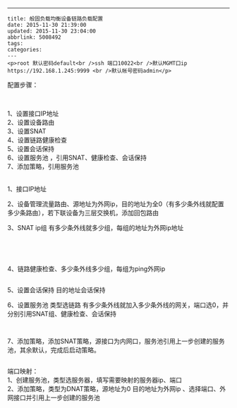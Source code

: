 ---
    title: 般固负载均衡设备链路负载配置
    date: 2015-11-30 21:39:00
    updated: 2015-11-30 23:04:00
    abbrlink: 5008492
    tags:
    categories:
    ---
    <p>root 默认密码default<br />ssh 端口10022<br />默认MGMT口ip https://192.168.1.245:9999 <br />默认帐号密码admin</p>
<p>配置步骤：</p>
<p>&nbsp;</p>
<p>1、设置接口IP地址<br />2、设置设备路由<br />3、设置SNAT<br />4、设置链路健康检查<br />5、设置会话保持<br />6、设置服务池 ，引用SNAT、健康检查、会话保持<br />7、添加策略，引用服务池</p>
<p><br />1、接口IP地址</p>
<p><img src="/images/blog/725676-20151130213035187-1240393439.png" alt="" /><br />2、设备管理流量路由、源地址为外网ip，目的地址为全0（有多少条外线就配置多少条路由），若下联设备为三层交换机，添加回包路由</p>
<p><img src="/images/blog/725676-20151130213131062-1326730080.png" alt="" /><br />3、SNAT ip组 有多少条外线就多少组，每组的地址为外网ip地址</p>
<p>&nbsp;</p>
<p><img src="/images/blog/725676-20151130213242718-147798150.png" alt="" /></p>
<p><img src="/images/blog/725676-20151130213322890-577143899.png" alt="" /></p>
<p>4、链路健康检查、多少条外线多少组，每组为ping外网ip</p>
<p><img src="/images/blog/725676-20151130213430093-1820520535.png" alt="" /></p>
<p><img src="/images/blog/725676-20151130213507296-1743208009.png" alt="" /><br />5、设置会话保持  目的地址会话保持</p>
<p><img src="/images/blog/725676-20151130213546999-796290229.png" alt="" /><br />6、设置服务池 类型选链路 有多少条外线就加入多少条外线的网关，端口选0，并分别引用SNAT组、健康检查、会话保持</p>
<p><img src="/images/blog/725676-20151130213704265-2109112736.png" alt="" /></p>
<p><img src="/images/blog/725676-20151130213808640-894725485.png" alt="" /></p>
<p>7、添加策略，添加SNAT策略，源接口为内网口，服务池引用上一步创建的服务池，其余默认，完成后启动策略。</p>
<p><img src="/images/blog/725676-20151130213852718-1875990426.png" alt="" /></p>
<p>端口映射：<br />1、创建服务池，类型选服务器，填写需要映射的服务器ip、端口<br />2、添加策略，类型为DNAT策略，源地址为0 目的地址为外网ip 、选择端口、外网接口并引用上一步创建的服务池</p>
    